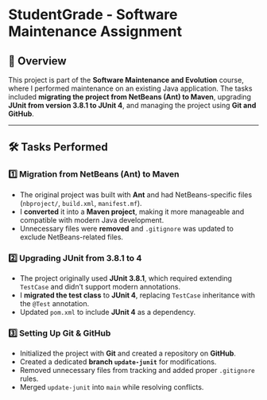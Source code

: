 # StudentGrade - Software Maintenance Assignment

## 📌 Overview
This project is part of the **Software Maintenance and Evolution** course, where I performed maintenance on an existing Java application. The tasks included **migrating the project from NetBeans (Ant) to Maven**, upgrading **JUnit from version 3.8.1 to JUnit 4**, and managing the project using **Git and GitHub**.

---

## 🛠 Tasks Performed
### **1️⃣ Migration from NetBeans (Ant) to Maven**
- The original project was built with **Ant** and had NetBeans-specific files (`nbproject/`, `build.xml`, `manifest.mf`).
- I **converted** it into a **Maven project**, making it more manageable and compatible with modern Java development.
- Unnecessary files were **removed** and `.gitignore` was updated to exclude NetBeans-related files.

### **2️⃣ Upgrading JUnit from 3.8.1 to 4**
- The project originally used **JUnit 3.8.1**, which required extending `TestCase` and didn’t support modern annotations.
- I **migrated the test class** to **JUnit 4**, replacing `TestCase` inheritance with the `@Test` annotation.
- Updated `pom.xml` to include **JUnit 4** as a dependency.

### **3️⃣ Setting Up Git & GitHub**
- Initialized the project with **Git** and created a repository on **GitHub**.
- Created a dedicated **branch `update-junit`** for modifications.
- Removed unnecessary files from tracking and added proper `.gitignore` rules.
- Merged `update-junit` into `main` while resolving conflicts.


